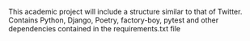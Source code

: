 This academic project will include a structure similar to that of Twitter. <br>
Contains Python, Django, Poetry, factory-boy, pytest and other dependencies contained in the requirements.txt file
